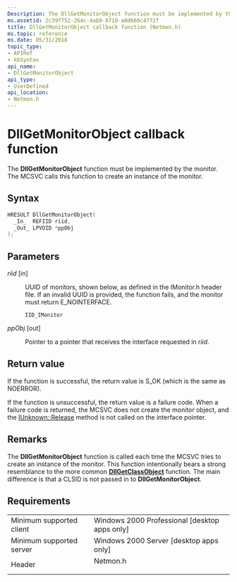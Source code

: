 ```yaml
---
Description: The DllGetMonitorObject function must be implemented by the monitor. The MCSVC calls this function to create an instance of the monitor.
ms.assetid: 2c39f752-264c-4ab9-8710-a0d660c4772f
title: DllGetMonitorObject callback function (Netmon.h)
ms.topic: reference
ms.date: 05/31/2018
topic_type: 
- APIRef
- kbSyntax
api_name: 
- DllGetMonitorObject
api_type: 
- UserDefined
api_location: 
- Netmon.h
---
```


# DllGetMonitorObject callback function

The **DllGetMonitorObject** function must be implemented by the monitor. The MCSVC calls this function to create an instance of the monitor.

## Syntax


```C++
HRESULT DllGetMonitorObject(
  _In_  REFIID riid,
  _Out_ LPVOID *ppObj
);
```



## Parameters

<dl> <dt>

*riid* \[in\]
</dt> <dd>

UUID of monitors, shown below, as defined in the IMonitor.h header file. If an invalid UUID is provided, the function fails, and the monitor must return E\_NOINTERFACE.

``` syntax
IID_IMonitor
```

</dd> <dt>

*ppObj* \[out\]
</dt> <dd>

Pointer to a pointer that receives the interface requested in *riid*.

</dd> </dl>

## Return value

If the function is successful, the return value is S\_OK (which is the same as NOERROR).

If the function is unsuccessful, the return value is a failure code. When a failure code is returned, the MCSVC does not create the monitor object, and the [IUnknown::Release](https://msdn.microsoft.com/en-us/library/ms682317(v=VS.85).aspx) method is not called on the interface pointer.

## Remarks

The **DllGetMonitorObject** function is called each time the MCSVC tries to create an instance of the monitor. This function intentionally bears a strong resemblance to the more common [**DllGetClassObject**](https://msdn.microsoft.com/en-us/library/ms680760(v=VS.85).aspx) function. The main difference is that a CLSID is not passed in to **DllGetMonitorObject**.

## Requirements



|                                     |                                                                                     |
|-------------------------------------|-------------------------------------------------------------------------------------|
| Minimum supported client<br/> | Windows 2000 Professional \[desktop apps only\]<br/>                          |
| Minimum supported server<br/> | Windows 2000 Server \[desktop apps only\]<br/>                                |
| Header<br/>                   | <dl> <dt>Netmon.h</dt> </dl> |



 

 




